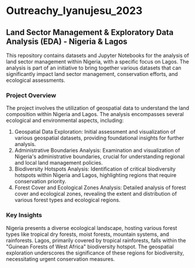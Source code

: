 # Outreachy_Iyanujesu_2023
## Land Sector Management & Exploratory Data Analysis (EDA) - Nigeria & Lagos
This repository contains datasets and Jupyter Notebooks for the analysis of land sector management within Nigeria, with a specific focus on Lagos. The analysis is part of an initiative to bring together various datasets that can significantly impact land sector management, conservation efforts, and ecological assessments.

### Project Overview
The project involves the utilization of geospatial data to understand the land composition within Nigeria and Lagos. The analysis encompasses several ecological and environmental aspects, including:

1. Geospatial Data Exploration: Initial assessment and visualization of various geospatial datasets, providing foundational insights for further analysis.
2. Administrative Boundaries Analysis: Examination and visualization of Nigeria's administrative boundaries, crucial for understanding regional and local land management policies.
3. Biodiversity Hotspots Analysis: Identification of critical biodiversity hotspots within Nigeria and Lagos, highlighting regions that require conservation priority.
4. Forest Cover and Ecological Zones Analysis: Detailed analysis of forest cover and ecological zones, revealing the extent and distribution of various forest types and ecological regions.


### Key Insights
Nigeria presents a diverse ecological landscape, hosting various forest types like tropical dry forests, moist forests, mountain systems, and rainforests.
Lagos, primarily covered by tropical rainforests, falls within the "Guinean Forests of West Africa" biodiversity hotspot.
The geospatial exploration underscores the significance of these regions for biodiversity, necessitating urgent conservation measures.